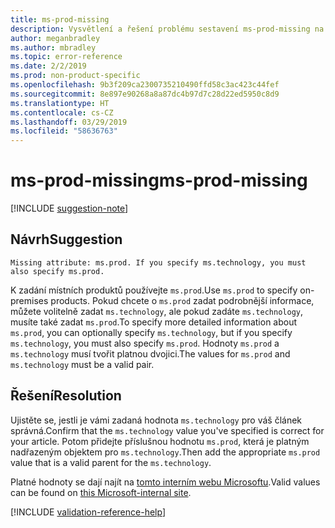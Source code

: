 ```yaml
---
title: ms-prod-missing
description: Vysvětlení a řešení problému sestavení ms-prod-missing na webu Docs
author: meganbradley
ms.author: mbradley
ms.topic: error-reference
ms.date: 2/2/2019
ms.prod: non-product-specific
ms.openlocfilehash: 9b3f209ca2300735210490ffd58c3ac423c44fef
ms.sourcegitcommit: 8e897e90268a8a87dc4b97d7c28d22ed5950c8d9
ms.translationtype: HT
ms.contentlocale: cs-CZ
ms.lasthandoff: 03/29/2019
ms.locfileid: "58636763"
---
```

# <a name="ms-prod-missing"></a><span data-ttu-id="fb424-103">ms-prod-missing</span><span class="sxs-lookup"><span data-stu-id="fb424-103">ms-prod-missing</span></span>

[!INCLUDE [suggestion-note](includes/suggestion-note.md)]

## <a name="suggestion"></a><span data-ttu-id="fb424-104">Návrh</span><span class="sxs-lookup"><span data-stu-id="fb424-104">Suggestion</span></span>

`Missing attribute: ms.prod. If you specify ms.technology, you must also specify ms.prod.`

<span data-ttu-id="fb424-105">K zadání místních produktů používejte `ms.prod`.</span><span class="sxs-lookup"><span data-stu-id="fb424-105">Use `ms.prod` to specify on-premises products.</span></span> <span data-ttu-id="fb424-106">Pokud chcete o `ms.prod` zadat podrobnější informace, můžete volitelně zadat `ms.technology`, ale pokud zadáte `ms.technology`, musíte také zadat `ms.prod`.</span><span class="sxs-lookup"><span data-stu-id="fb424-106">To specify more detailed information about `ms.prod`, you can optionally specify `ms.technology`, but if you specify `ms.technology`, you must also specify `ms.prod`.</span></span> <span data-ttu-id="fb424-107">Hodnoty `ms.prod` a `ms.technology` musí tvořit platnou dvojici.</span><span class="sxs-lookup"><span data-stu-id="fb424-107">The values for `ms.prod` and `ms.technology` must be a valid pair.</span></span>

## <a name="resolution"></a><span data-ttu-id="fb424-108">Řešení</span><span class="sxs-lookup"><span data-stu-id="fb424-108">Resolution</span></span>

<span data-ttu-id="fb424-109">Ujistěte se, jestli je vámi zadaná hodnota `ms.technology` pro váš článek správná.</span><span class="sxs-lookup"><span data-stu-id="fb424-109">Confirm that the `ms.technology` value you've specified is correct for your article.</span></span> <span data-ttu-id="fb424-110">Potom přidejte příslušnou hodnotu `ms.prod`, která je platným nadřazeným objektem pro `ms.technology`.</span><span class="sxs-lookup"><span data-stu-id="fb424-110">Then add the appropriate `ms.prod` value that is a valid parent for the `ms.technology`.</span></span>

<span data-ttu-id="fb424-111">Platné hodnoty se dají najít na [tomto interním webu Microsoftu](https://docsmetadatatool.azurewebsites.net/allowlists).</span><span class="sxs-lookup"><span data-stu-id="fb424-111">Valid values can be found on [this Microsoft-internal site](https://docsmetadatatool.azurewebsites.net/allowlists).</span></span>

<!--make sure to add this file to your includes folder and verify the path-->
[!INCLUDE [validation-reference-help](includes/validation-reference-help.md)]
